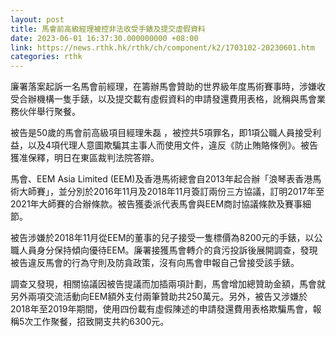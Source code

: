 ```yaml
---
layout: post
title: 馬會前高級經理被控非法收受手錶及提交虛假資料
date: 2023-06-01 16:37:30.000000000 +08:00
link: https://news.rthk.hk/rthk/ch/component/k2/1703102-20230601.htm
categories: rthk
---
```


廉署落案起訴一名馬會前經理，在籌辦馬會贊助的世界級年度馬術賽事時，涉嫌收受合辦機構一隻手錶，以及提交載有虛假資料的申請發還費用表格，訛稱與馬會業務伙伴舉行聚餐。

被告是50歲的馬會前高級項目經理朱磊 ，被控共5項罪名，即1項公職人員接受利益，以及4項代理人意圖欺騙其主事人而使用文件，違反《防止賄賂條例》。被告獲准保釋，明日在東區裁判法院答辯。

馬會、EEM Asia Limited (EEM)及香港馬術總會自2013年起合辦「浪琴表香港馬術大師賽」，並分別於2016年11月及2018年11月簽訂兩份三方協議，訂明2017年至2021年大師賽的合辦條款。被告獲委派代表馬會與EEM商討協議條款及賽事細節。

被告涉嫌於2018年11月從EEM的董事的兒子接受一隻標價為8200元的手錶，以公職人員身分保持傾向優待EEM。廉署接獲馬會轉介的貪污投訴後展開調查，發現被告違反馬會的行為守則及防貪政策，沒有向馬會申報自己曾接受該手錶。

調查又發現，相關協議因被告提議而加插兩項計劃，馬會增加總贊助金額，馬會就另外兩項交流活動向EEM額外支付兩筆贊助共250萬元。另外，被告又涉嫌於2018年至2019年期間，使用四份載有虛假陳述的申請發還費用表格欺騙馬會，報稱5次工作聚餐，招致開支共約6300元。
